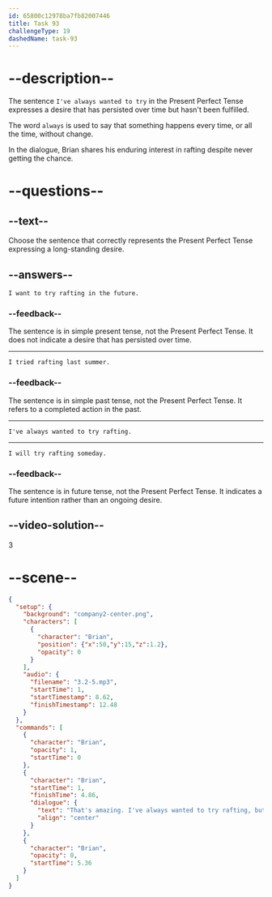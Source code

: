 ```yaml
---
id: 65800c12978ba7fb82007446
title: Task 93
challengeType: 19
dashedName: task-93
---
```


<!-- (Audio) Brian: That's amazing! I've always wanted to try rafting but I've never had the opportunity. -->

# --description--

The sentence `I've always wanted to try` in the Present Perfect Tense expresses a desire that has persisted over time but hasn't been fulfilled.

The word `always` is used to say that something happens every time, or all the time, without change.

In the dialogue, Brian shares his enduring interest in rafting despite never getting the chance.

# --questions--

## --text--

Choose the sentence that correctly represents the Present Perfect Tense expressing a long-standing desire.

## --answers--

`I want to try rafting in the future.`

### --feedback--

The sentence is in simple present tense, not the Present Perfect Tense. It does not indicate a desire that has persisted over time.

---

`I tried rafting last summer.`

### --feedback--

The sentence is in simple past tense, not the Present Perfect Tense. It refers to a completed action in the past.

---

`I've always wanted to try rafting.`

---

`I will try rafting someday.`

### --feedback--

The sentence is in future tense, not the Present Perfect Tense. It indicates a future intention rather than an ongoing desire.

## --video-solution--

3

# --scene--

```json
{
  "setup": {
    "background": "company2-center.png",
    "characters": [
      {
        "character": "Brian",
        "position": {"x":50,"y":15,"z":1.2},
        "opacity": 0
      }
    ],
    "audio": {
      "filename": "3.2-5.mp3",
      "startTime": 1,
      "startTimestamp": 8.62,
      "finishTimestamp": 12.48
    }
  },
  "commands": [
    {
      "character": "Brian",
      "opacity": 1,
      "startTime": 0
    },
    {
      "character": "Brian",
      "startTime": 1,
      "finishTime": 4.86,
      "dialogue": {
        "text": "That's amazing. I've always wanted to try rafting, but I've never had the opportunity.",
        "align": "center"
      }
    },
    {
      "character": "Brian",
      "opacity": 0,
      "startTime": 5.36
    }
  ]
}
```
